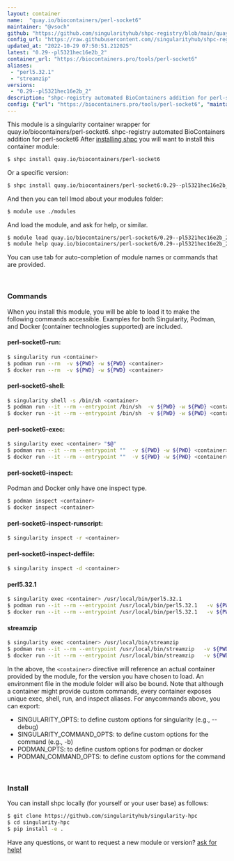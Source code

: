 ```yaml
---
layout: container
name:  "quay.io/biocontainers/perl-socket6"
maintainer: "@vsoch"
github: "https://github.com/singularityhub/shpc-registry/blob/main/quay.io/biocontainers/perl-socket6/container.yaml"
config_url: "https://raw.githubusercontent.com//singularityhub/shpc-registry/main/quay.io/biocontainers/perl-socket6/container.yaml"
updated_at: "2022-10-29 07:50:51.212025"
latest: "0.29--pl5321hec16e2b_2"
container_url: "https://biocontainers.pro/tools/perl-socket6"
aliases:
 - "perl5.32.1"
 - "streamzip"
versions:
 - "0.29--pl5321hec16e2b_2"
description: "shpc-registry automated BioContainers addition for perl-socket6"
config: {"url": "https://biocontainers.pro/tools/perl-socket6", "maintainer": "@vsoch", "description": "shpc-registry automated BioContainers addition for perl-socket6", "latest": {"0.29--pl5321hec16e2b_2": "sha256:01b248b1b460dd96a3c036273b7bc5771be44d3486d07e04751fe0ecf61edd14"}, "tags": {"0.29--pl5321hec16e2b_2": "sha256:01b248b1b460dd96a3c036273b7bc5771be44d3486d07e04751fe0ecf61edd14"}, "docker": "quay.io/biocontainers/perl-socket6", "aliases": {"perl5.32.1": "/usr/local/bin/perl5.32.1", "streamzip": "/usr/local/bin/streamzip"}}
---
```


This module is a singularity container wrapper for quay.io/biocontainers/perl-socket6.
shpc-registry automated BioContainers addition for perl-socket6
After [installing shpc](#install) you will want to install this container module:


```bash
$ shpc install quay.io/biocontainers/perl-socket6
```

Or a specific version:

```bash
$ shpc install quay.io/biocontainers/perl-socket6:0.29--pl5321hec16e2b_2
```

And then you can tell lmod about your modules folder:

```bash
$ module use ./modules
```

And load the module, and ask for help, or similar.

```bash
$ module load quay.io/biocontainers/perl-socket6/0.29--pl5321hec16e2b_2
$ module help quay.io/biocontainers/perl-socket6/0.29--pl5321hec16e2b_2
```

You can use tab for auto-completion of module names or commands that are provided.

<br>

### Commands

When you install this module, you will be able to load it to make the following commands accessible.
Examples for both Singularity, Podman, and Docker (container technologies supported) are included.

#### perl-socket6-run:

```bash
$ singularity run <container>
$ podman run --rm  -v ${PWD} -w ${PWD} <container>
$ docker run --rm  -v ${PWD} -w ${PWD} <container>
```

#### perl-socket6-shell:

```bash
$ singularity shell -s /bin/sh <container>
$ podman run --it --rm --entrypoint /bin/sh  -v ${PWD} -w ${PWD} <container>
$ docker run --it --rm --entrypoint /bin/sh  -v ${PWD} -w ${PWD} <container>
```

#### perl-socket6-exec:

```bash
$ singularity exec <container> "$@"
$ podman run --it --rm --entrypoint ""  -v ${PWD} -w ${PWD} <container> "$@"
$ docker run --it --rm --entrypoint ""  -v ${PWD} -w ${PWD} <container> "$@"
```

#### perl-socket6-inspect:

Podman and Docker only have one inspect type.

```bash
$ podman inspect <container>
$ docker inspect <container>
```

#### perl-socket6-inspect-runscript:

```bash
$ singularity inspect -r <container>
```

#### perl-socket6-inspect-deffile:

```bash
$ singularity inspect -d <container>
```


#### perl5.32.1

```bash
$ singularity exec <container> /usr/local/bin/perl5.32.1
$ podman run --it --rm --entrypoint /usr/local/bin/perl5.32.1   -v ${PWD} -w ${PWD} <container> -c " $@"
$ docker run --it --rm --entrypoint /usr/local/bin/perl5.32.1   -v ${PWD} -w ${PWD} <container> -c " $@"
```


#### streamzip

```bash
$ singularity exec <container> /usr/local/bin/streamzip
$ podman run --it --rm --entrypoint /usr/local/bin/streamzip   -v ${PWD} -w ${PWD} <container> -c " $@"
$ docker run --it --rm --entrypoint /usr/local/bin/streamzip   -v ${PWD} -w ${PWD} <container> -c " $@"
```



In the above, the `<container>` directive will reference an actual container provided
by the module, for the version you have chosen to load. An environment file in the
module folder will also be bound. Note that although a container
might provide custom commands, every container exposes unique exec, shell, run, and
inspect aliases. For anycommands above, you can export:

 - SINGULARITY_OPTS: to define custom options for singularity (e.g., --debug)
 - SINGULARITY_COMMAND_OPTS: to define custom options for the command (e.g., -b)
 - PODMAN_OPTS: to define custom options for podman or docker
 - PODMAN_COMMAND_OPTS: to define custom options for the command

<br>

### Install

You can install shpc locally (for yourself or your user base) as follows:

```bash
$ git clone https://github.com/singularityhub/singularity-hpc
$ cd singularity-hpc
$ pip install -e .
```

Have any questions, or want to request a new module or version? [ask for help!](https://github.com/singularityhub/singularity-hpc/issues)